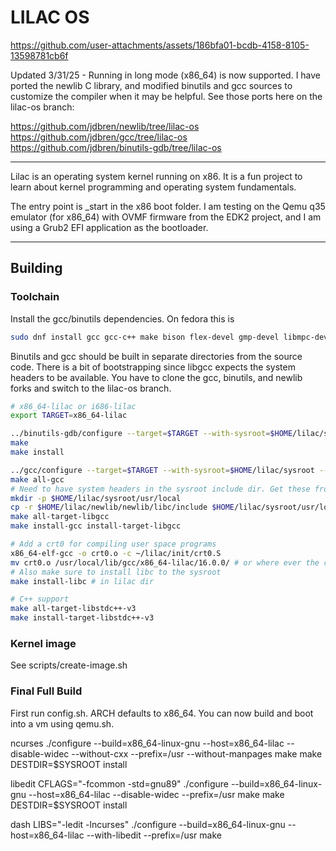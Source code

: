 # LILAC OS

https://github.com/user-attachments/assets/186bfa01-bcdb-4158-8105-13598781cb6f

Updated 3/31/25 -
Running in long mode (x86_64) is now supported. I have ported the newlib
C library, and modified binutils and gcc sources to customize the compiler
when it may be helpful. See those ports here on the lilac-os branch:

https://github.com/jdbren/newlib/tree/lilac-os \
https://github.com/jdbren/gcc/tree/lilac-os \
https://github.com/jdbren/binutils-gdb/tree/lilac-os

------------------------------------------------------------------------------
Lilac is an operating system kernel running on x86. It is a fun project to learn 
about kernel programming and operating system fundamentals.

The entry point is _start in the x86 boot folder. I am testing on the Qemu q35
emulator (for x86_64) with OVMF firmware from the EDK2 project, and I am using
a Grub2 EFI application as the bootloader.

------------------------------------------------------------------------------
## Building

### Toolchain
Install the gcc/binutils dependencies. On fedora this is
```bash
sudo dnf install gcc gcc-c++ make bison flex-devel gmp-devel libmpc-devel mpfr-devel texinfo isl-devel
```

Binutils and gcc should be built in separate directories from the source code.
There is a bit of bootstrapping
since libgcc expects the system headers to be available. You have to
clone the gcc, binutils, and newlib forks and switch to the lilac-os
branch.
```bash
# x86_64-lilac or i686-lilac
export TARGET=x86_64-lilac
```
```bash
../binutils-gdb/configure --target=$TARGET --with-sysroot=$HOME/lilac/sysroot
make
make install
```
```bash
../gcc/configure --target=$TARGET --with-sysroot=$HOME/lilac/sysroot --enable-languages=c,c++ --disable-fixincludes
make all-gcc
# Need to have system headers in the sysroot include dir. Get these from newlib.
mkdir -p $HOME/lilac/sysroot/usr/local
cp -r $HOME/lilac/newlib/newlib/libc/include $HOME/lilac/sysroot/usr/local/include
make all-target-libgcc
make install-gcc install-target-libgcc
```
```bash
# Add a crt0 for compiling user space programs
x86_64-elf-gcc -o crt0.o -c ~/lilac/init/crt0.S
mv crt0.o /usr/local/lib/gcc/x86_64-lilac/16.0.0/ # or where ever the compiler is
# Also make sure to install libc to the sysroot
make install-libc # in lilac dir
```
```bash
# C++ support
make all-target-libstdc++-v3
make install-target-libstdc++-v3
```

### Kernel image

See scripts/create-image.sh

### Final Full Build

First run config.sh. ARCH defaults to x86_64.
You can now build and boot into a vm using qemu.sh.

ncurses
./configure --build=x86_64-linux-gnu --host=x86_64-lilac --disable-widec --without-cxx --prefix=/usr --without-manpages
make
make DESTDIR=$SYSROOT install

libedit
CFLAGS="-fcommon -std=gnu89" ./configure --build=x86_64-linux-gnu --host=x86_64-lilac --disable-widec --prefix=/usr
make
make DESTDIR=$SYSROOT install

dash
LIBS="-ledit -lncurses" ./configure --build=x86_64-linux-gnu --host=x86_64-lilac --with-libedit --prefix=/usr
make
